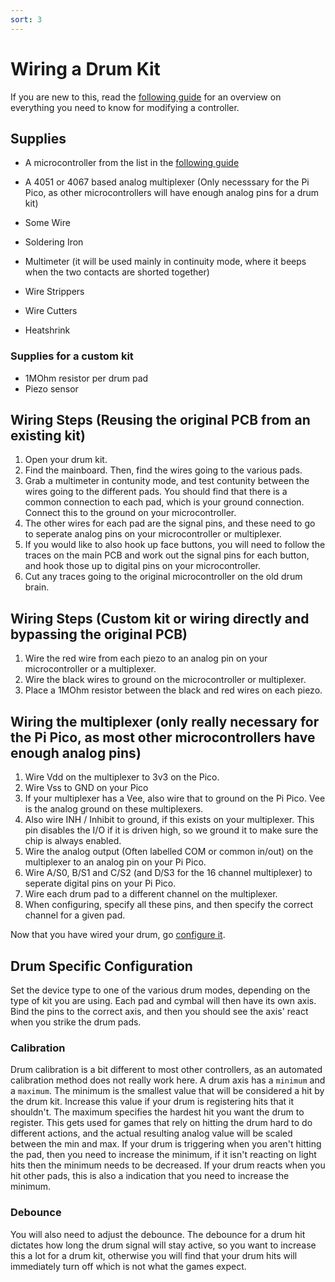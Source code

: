 ```yaml
---
sort: 3
---
```

# Wiring a Drum Kit
If you are new to this, read the [following guide](https://santroller.tangentmc.net/wiring_guides/general.html) for an overview on everything you need to know for modifying a controller.

## Supplies
* A microcontroller from the list in the [following guide](https://santroller.tangentmc.net/wiring_guides/general.html)

* A 4051 or 4067 based analog multiplexer (Only necesssary for the Pi Pico, as other microcontrollers will have enough analog pins for a drum kit)

* Some Wire
* Soldering Iron
* Multimeter (it will be used mainly in continuity mode, where it beeps when the two contacts are shorted together)
* Wire Strippers
* Wire Cutters
* Heatshrink

### Supplies for a custom kit
* 1MOhm resistor per drum pad
* Piezo sensor

## Wiring Steps (Reusing the original PCB from an existing kit)
1. Open your drum kit.
2. Find the mainboard. Then, find the wires going to the various pads.
3. Grab a multimeter in contunity mode, and test contunity between the wires going to the different pads. You should find that there is a common connection to each pad, which is your ground connection. Connect this to the ground on your microcontroller.
4. The other wires for each pad are the signal pins, and these need to go to seperate analog pins on your microcontroller or multiplexer.
5. If you would like to also hook up face buttons, you will need to follow the traces on the main PCB and work out the signal pins for each button, and hook those up to digital pins on your microcontroller.
6. Cut any traces going to the original microcontroller on the old drum brain.

## Wiring Steps (Custom kit or wiring directly and bypassing the original PCB)
1. Wire the red wire from each piezo to an analog pin on your microcontroller or a multiplexer.
2. Wire the black wires to ground on the microcontroller or multiplexer.
3. Place a 1MOhm resistor between the black and red wires on each piezo.

## Wiring the multiplexer (only really necessary for the Pi Pico, as most other microcontrollers have enough analog pins)
1. Wire Vdd on the multiplexer to 3v3 on the Pico.
2. Wire Vss to GND on your Pico 
3. If your multiplexer has a Vee, also wire that to ground on the Pi Pico. Vee is the analog ground on these multiplexers.
4. Also wire INH / Inhibit to ground, if this exists on your multiplexer. This pin disables the I/O if it is driven high, so we ground it to make sure the chip is always enabled.
5. Wire the analog output (Often labelled COM or common in/out) on the multiplexer to an analog pin on your Pi Pico.
6. Wire A/S0, B/S1 and C/S2 (and D/S3 for the 16 channel multiplexer) to seperate digital pins on your Pi Pico.
7. Wire each drum pad to a different channel on the multiplexer.
8. When configuring, specify all these pins, and then specify the correct channel for a given pad.

Now that you have wired your drum, go [configure it](https://santroller.tangentmc.net/tool/using.html).

## Drum Specific Configuration
Set the device type to one of the various drum modes, depending on the type of kit you are using. Each pad and cymbal will then have its own axis. Bind the pins to the correct axis, and then you should see the axis' react when you strike the drum pads.

### Calibration
Drum calibration is a bit different to most other controllers, as an automated calibration method does not really work here. A drum axis has a `minimum` and a `maximum`. The minimum is the smallest value that will be considered a hit by the drum kit. Increase this value if your drum is registering hits that it shouldn't. The maximum specifies the hardest hit you want the drum to register. This gets used for games that rely on hitting the drum hard to do different actions, and the actual resulting analog value will be scaled between the min and max.
If your drum is triggering when you aren't hitting the pad, then you need to increase the minimum, if it isn't reacting on light hits then the minimum needs to be decreased.
If your drum reacts when you hit other pads, this is also a indication that you need to increase the minimum.

### Debounce
You will also need to adjust the debounce. The debounce for a drum hit dictates how long the drum signal will stay active, so you want to increase this a lot for a drum kit, otherwise you will find that your drum hits will immediately turn off which is not what the games expect.
